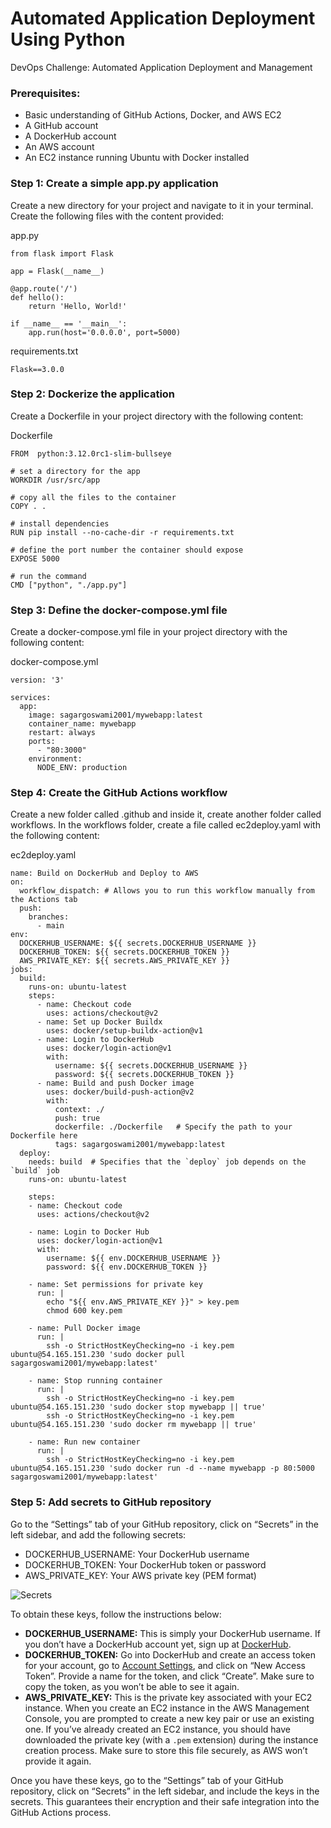 # Automated Application Deployment Using Python
DevOps Challenge: Automated Application Deployment and Management

### Prerequisites:
- Basic understanding of GitHub Actions, Docker, and AWS EC2
- A GitHub account
- A DockerHub account
- An AWS account
- An EC2 instance running Ubuntu with Docker installed

### Step 1: Create a simple app.py application
Create a new directory for your project and navigate to it in your terminal. Create the following files with the content provided:

app.py
```
from flask import Flask

app = Flask(__name__)

@app.route('/')
def hello():
    return 'Hello, World!'

if __name__ == '__main__':
    app.run(host='0.0.0.0', port=5000)
```

requirements.txt
```
Flask==3.0.0
```

### Step 2: Dockerize the application
Create a Dockerfile in your project directory with the following content:

Dockerfile
```
FROM  python:3.12.0rc1-slim-bullseye

# set a directory for the app
WORKDIR /usr/src/app

# copy all the files to the container
COPY . .

# install dependencies
RUN pip install --no-cache-dir -r requirements.txt

# define the port number the container should expose
EXPOSE 5000

# run the command
CMD ["python", "./app.py"]
```

### Step 3: Define the docker-compose.yml file
Create a docker-compose.yml file in your project directory with the following content:

docker-compose.yml
```
version: '3'

services:
  app:
    image: sagargoswami2001/mywebapp:latest
    container_name: mywebapp
    restart: always
    ports:
      - "80:3000"
    environment:
      NODE_ENV: production
```

### Step 4: Create the GitHub Actions workflow
Create a new folder called .github and inside it, create another folder called workflows. In the workflows folder, create a file called ec2deploy.yaml with the following content:

ec2deploy.yaml
```
name: Build on DockerHub and Deploy to AWS
on:
  workflow_dispatch: # Allows you to run this workflow manually from the Actions tab
  push:
    branches:
      - main
env:
  DOCKERHUB_USERNAME: ${{ secrets.DOCKERHUB_USERNAME }}
  DOCKERHUB_TOKEN: ${{ secrets.DOCKERHUB_TOKEN }}
  AWS_PRIVATE_KEY: ${{ secrets.AWS_PRIVATE_KEY }}
jobs:
  build:
    runs-on: ubuntu-latest
    steps:
      - name: Checkout code
        uses: actions/checkout@v2
      - name: Set up Docker Buildx
        uses: docker/setup-buildx-action@v1
      - name: Login to DockerHub
        uses: docker/login-action@v1
        with:
          username: ${{ secrets.DOCKERHUB_USERNAME }}
          password: ${{ secrets.DOCKERHUB_TOKEN }}
      - name: Build and push Docker image
        uses: docker/build-push-action@v2
        with:
          context: ./
          push: true
          dockerfile: ./Dockerfile   # Specify the path to your Dockerfile here
          tags: sagargoswami2001/mywebapp:latest
  deploy:
    needs: build  # Specifies that the `deploy` job depends on the `build` job
    runs-on: ubuntu-latest

    steps:
    - name: Checkout code
      uses: actions/checkout@v2

    - name: Login to Docker Hub
      uses: docker/login-action@v1
      with:
        username: ${{ env.DOCKERHUB_USERNAME }}
        password: ${{ env.DOCKERHUB_TOKEN }}

    - name: Set permissions for private key
      run: |
        echo "${{ env.AWS_PRIVATE_KEY }}" > key.pem
        chmod 600 key.pem

    - name: Pull Docker image
      run: |
        ssh -o StrictHostKeyChecking=no -i key.pem ubuntu@54.165.151.230 'sudo docker pull sagargoswami2001/mywebapp:latest'

    - name: Stop running container
      run: |
        ssh -o StrictHostKeyChecking=no -i key.pem ubuntu@54.165.151.230 'sudo docker stop mywebapp || true'
        ssh -o StrictHostKeyChecking=no -i key.pem ubuntu@54.165.151.230 'sudo docker rm mywebapp || true'

    - name: Run new container
      run: |
        ssh -o StrictHostKeyChecking=no -i key.pem ubuntu@54.165.151.230 'sudo docker run -d --name mywebapp -p 80:5000 sagargoswami2001/mywebapp:latest'
```

### Step 5: Add secrets to GitHub repository
Go to the “Settings” tab of your GitHub repository, click on “Secrets” in the left sidebar, and add the following secrets:

- DOCKERHUB_USERNAME: Your DockerHub username
- DOCKERHUB_TOKEN: Your DockerHub token or password
- AWS_PRIVATE_KEY: Your AWS private key (PEM format)

![Secrets](https://github.com/sagargoswami2001/Automated-Application-Deployment-Using-Python/blob/main/Secrets.png)

To obtain these keys, follow the instructions below:

- **DOCKERHUB_USERNAME:** This is simply your DockerHub username. If you don’t have a DockerHub account yet, sign up at [DockerHub](https://hub.docker.com/signup).
- **DOCKERHUB_TOKEN:** Go into DockerHub and create an access token for your account, go to [Account Settings](https://hub.docker.com/settings/security), and click on “New Access Token”. Provide a name for the token, and click “Create”. Make sure to copy the token, as you won’t be able to see it again.
- **AWS_PRIVATE_KEY:** This is the private key associated with your EC2 instance. When you create an EC2 instance in the AWS Management Console, you are prompted to create a new key pair or use an existing one. If you’ve already created an EC2 instance, you should have downloaded the private key (with a `.pem` extension) during the instance creation process. Make sure to store this file securely, as AWS won’t provide it again.

Once you have these keys, go to the “Settings” tab of your GitHub repository, click on “Secrets” in the left sidebar, and include the keys in the secrets. This guarantees their encryption and their safe integration into the GitHub Actions process.
